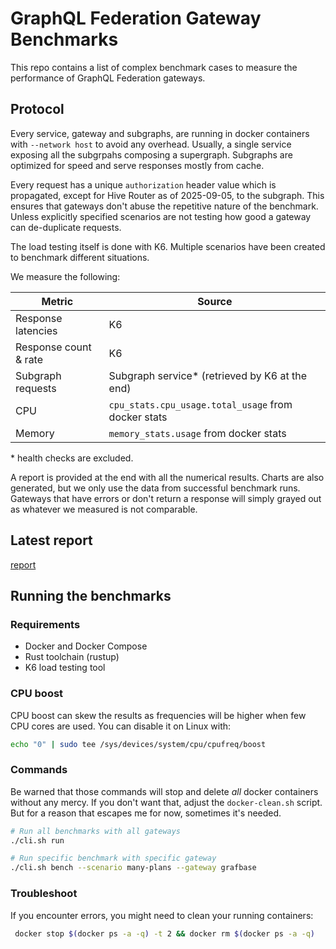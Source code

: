 # GraphQL Federation Gateway Benchmarks

This repo contains a list of complex benchmark cases to measure the performance of GraphQL Federation gateways.

## Protocol

Every service, gateway and subgraphs, are running in docker containers with `--network host` to avoid any overhead.
Usually, a single service exposing all the subgrpahs composing a supergraph. Subgraphs are optimized for speed and serve responses mostly from cache.

Every request has a unique `authorization` header value which is propagated, except for Hive Router as of 2025-09-05, to the subgraph. This ensures that gateways don't abuse the repetitive nature of the benchmark. Unless explicitly specified scenarios are not testing how good a gateway can de-duplicate requests.

The load testing itself is done with K6. Multiple scenarios have been created to benchmark different situations.

We measure the following:

| Metric                | Source                                              |
| --------------------- | --------------------------------------------------- |
| Response latencies    | K6                                                  |
| Response count & rate | K6                                                  |
| Subgraph requests     | Subgraph service\* (retrieved by K6 at the end)     |
| CPU                   | `cpu_stats.cpu_usage.total_usage` from docker stats |
| Memory                | `memory_stats.usage` from docker stats              |

\* health checks are excluded.

A report is provided at the end with all the numerical results. Charts are also generated, but we only use the data from successful benchmark runs. Gateways that have errors or don't return a response will simply grayed out as whatever we measured is not comparable.

## Latest report

[report](./REPORT.md)

## Running the benchmarks

### Requirements

- Docker and Docker Compose
- Rust toolchain (rustup)
- K6 load testing tool

### CPU boost

CPU boost can skew the results as frequencies will be higher when few CPU cores are used. You can disable it on Linux with:

```sh
echo "0" | sudo tee /sys/devices/system/cpu/cpufreq/boost
```

### Commands

Be warned that those commands will stop and delete _all_ docker containers without any mercy. If you don't want that, adjust the `docker-clean.sh` script. But for a reason that escapes me for now, sometimes it's needed.

```bash
# Run all benchmarks with all gateways
./cli.sh run

# Run specific benchmark with specific gateway
./cli.sh bench --scenario many-plans --gateway grafbase
```

### Troubleshoot

If you encounter errors, you might need to clean your running containers:

```sh
 docker stop $(docker ps -a -q) -t 2 && docker rm $(docker ps -a -q)
```
